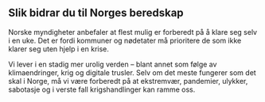 ## Slik bidrar du til Norges beredskap

Norske myndigheter anbefaler at flest mulig er forberedt på å klare seg selv i en uke. Det er fordi kommuner og nødetater må prioritere de som ikke klarer seg uten hjelp i en krise. 

Vi lever i en stadig mer urolig verden – blant annet som følge av klimaendringer, krig og digitale trusler. Selv om det meste fungerer som det skal i Norge, må vi være forberedt på at ekstremvær, pandemier, ulykker, sabotasje og i verste fall krigshandlinger kan ramme oss.